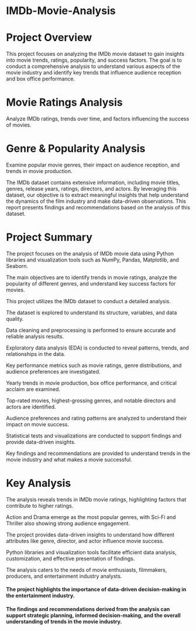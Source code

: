 # IMDb-Movie-Analysis

# Project Overview

This project focuses on analyzing the IMDb movie dataset to gain insights into movie trends, ratings, popularity, and success factors. The goal is to conduct a comprehensive analysis to understand various aspects of the movie industry and identify key trends that influence audience reception and box office performance.

# Movie Ratings Analysis

Analyze IMDb ratings, trends over time, and factors influencing the success of movies.

# Genre & Popularity Analysis

Examine popular movie genres, their impact on audience reception, and trends in movie production.

The IMDb dataset contains extensive information, including movie titles, genres, release years, ratings, directors, and actors. By leveraging this dataset, our objective is to extract meaningful insights that help understand the dynamics of the film industry and make data-driven observations. This report presents findings and recommendations based on the analysis of this dataset.


# Project Summary
The project focuses on the analysis of IMDb movie data using Python libraries and visualization tools such as NumPy, Pandas, Matplotlib, and Seaborn.

The main objectives are to identify trends in movie ratings, analyze the popularity of different genres, and understand key success factors for movies.

This project utilizes the IMDb dataset to conduct a detailed analysis.

The dataset is explored to understand its structure, variables, and data quality.

Data cleaning and preprocessing is performed to ensure accurate and reliable analysis results.

Exploratory data analysis (EDA) is conducted to reveal patterns, trends, and relationships in the data.

Key performance metrics such as movie ratings, genre distributions, and audience preferences are investigated.

Yearly trends in movie production, box office performance, and critical acclaim are examined.

Top-rated movies, highest-grossing genres, and notable directors and actors are identified.

Audience preferences and rating patterns are analyzed to understand their impact on movie success.

Statistical tests and visualizations are conducted to support findings and provide data-driven insights.

Key findings and recommendations are provided to understand trends in the movie industry and what makes a movie successful.

# Key Analysis
The analysis reveals trends in IMDb movie ratings, highlighting factors that contribute to higher ratings.

Action and Drama emerge as the most popular genres, with Sci-Fi and Thriller also showing strong audience engagement.

The project provides data-driven insights to understand how different attributes like genre, director, and actor influence movie success.

Python libraries and visualization tools facilitate efficient data analysis, customization, and effective presentation of findings.

The analysis caters to the needs of movie enthusiasts, filmmakers, producers, and entertainment industry analysts.


#### The project highlights the importance of data-driven decision-making in the entertainment industry.
#### The findings and recommendations derived from the analysis can support strategic planning, informed decision-making, and the overall understanding of trends in the movie industry.
